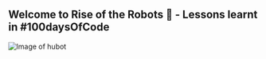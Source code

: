 ## Welcome to Rise of the Robots :robot: - Lessons learnt in #100daysOfCode

![Image of hubot](https://github.com/msandfor/RiseOfTheRoBots/blob/master/images/hubot.jpg)
